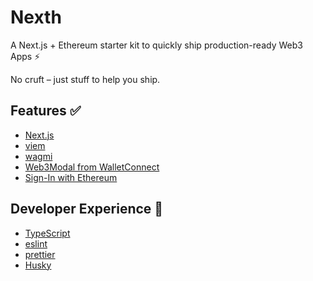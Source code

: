 # Nexth

A Next.js + Ethereum starter kit to quickly ship production-ready Web3 Apps ⚡

No cruft – just stuff to help you ship.

## Features ✅

- [Next.js](https://nextjs.org/docs)
- [viem](https://viem.sh/)
- [wagmi](https://wagmi.sh/)
- [Web3Modal from WalletConnect](https://docs.walletconnect.com/)
- [Sign-In with Ethereum](https://www.login.xyz/)

## Developer Experience 🧰

- [TypeScript](https://www.typescriptlang.org/)
- [eslint](https://eslint.org/)
- [prettier](https://prettier.io/)
- [Husky](https://typicode.github.io/husky/)


